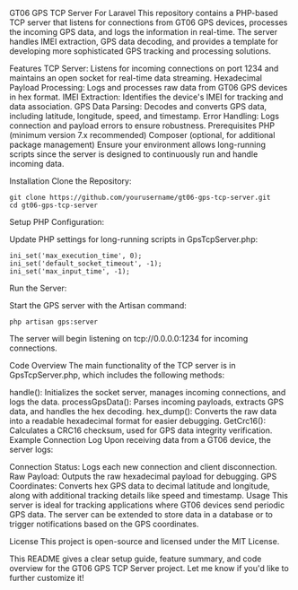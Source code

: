 GT06 GPS TCP Server For Laravel
This repository contains a PHP-based TCP server that listens for connections from GT06 GPS devices, processes the incoming GPS data, and logs the information in real-time. The server handles IMEI extraction, GPS data decoding, and provides a template for developing more sophisticated GPS tracking and processing solutions.

Features
TCP Server: Listens for incoming connections on port 1234 and maintains an open socket for real-time data streaming.
Hexadecimal Payload Processing: Logs and processes raw data from GT06 GPS devices in hex format.
IMEI Extraction: Identifies the device's IMEI for tracking and data association.
GPS Data Parsing: Decodes and converts GPS data, including latitude, longitude, speed, and timestamp.
Error Handling: Logs connection and payload errors to ensure robustness.
Prerequisites
PHP (minimum version 7.x recommended)
Composer (optional, for additional package management)
Ensure your environment allows long-running scripts since the server is designed to continuously run and handle incoming data.

Installation
Clone the Repository:

```
git clone https://github.com/yourusername/gt06-gps-tcp-server.git
cd gt06-gps-tcp-server
```
Setup PHP Configuration:

Update PHP settings for long-running scripts in GpsTcpServer.php:

```
ini_set('max_execution_time', 0);
ini_set('default_socket_timeout', -1);
ini_set('max_input_time', -1);
```
Run the Server:

Start the GPS server with the Artisan command:

```
php artisan gps:server
```
The server will begin listening on tcp://0.0.0.0:1234 for incoming connections.

Code Overview
The main functionality of the TCP server is in GpsTcpServer.php, which includes the following methods:

handle(): Initializes the socket server, manages incoming connections, and logs the data.
processGpsData(): Parses incoming payloads, extracts GPS data, and handles the hex decoding.
hex_dump(): Converts the raw data into a readable hexadecimal format for easier debugging.
GetCrc16(): Calculates a CRC16 checksum, used for GPS data integrity verification.
Example Connection Log
Upon receiving data from a GT06 device, the server logs:

Connection Status: Logs each new connection and client disconnection.
Raw Payload: Outputs the raw hexadecimal payload for debugging.
GPS Coordinates: Converts hex GPS data to decimal latitude and longitude, along with additional tracking details like speed and timestamp.
Usage
This server is ideal for tracking applications where GT06 devices send periodic GPS data. The server can be extended to store data in a database or to trigger notifications based on the GPS coordinates.

License
This project is open-source and licensed under the MIT License.

This README gives a clear setup guide, feature summary, and code overview for the GT06 GPS TCP Server project. Let me know if you'd like to further customize it!
